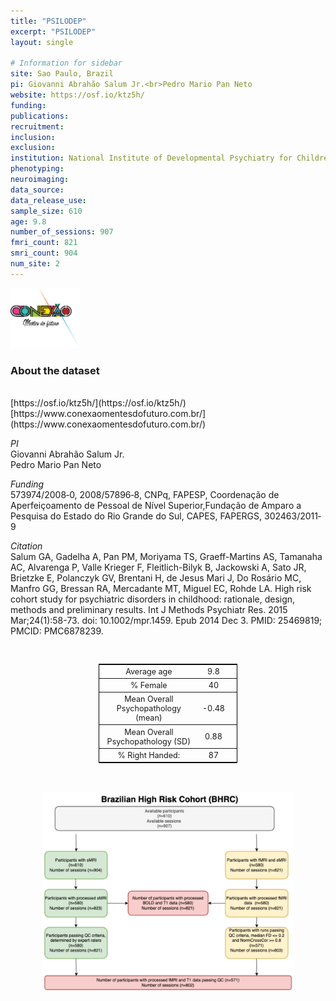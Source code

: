 ```yaml
---
title: "PSILODEP"
excerpt: "PSILODEP"
layout: single

# Information for sidebar
site: Sao Paulo, Brazil
pi: Giovanni Abrahão Salum Jr.<br>Pedro Mario Pan Neto
website: https://osf.io/ktz5h/
funding:
publications:
recruitment:
inclusion:
exclusion:
institution: National Institute of Developmental Psychiatry for Children and Adolescents (INCT-CNPq), São Paulo, Brazil; Federal University of Rio Grande do Sul, Porto Alegre, Brazil.
phenotyping:
neuroimaging:
data_source:
data_release_use:
sample_size: 610
age: 9.8
number_of_sessions: 907
fmri_count: 821
smri_count: 904
num_site: 2
---
```


<div style="text-align: left;">
     <img src="/assets/images/logos/BHRC.png" style="width: auto; height: 10vw;" />
     <!-- <img src="/assets/images/team/placeholder-user.png" style="width: auto; height: 10vw;" /> -->
</div>

### About the dataset
<br>
[https://osf.io/ktz5h/](https://osf.io/ktz5h/)
<br>
[https://www.conexaomentesdofuturo.com.br/](https://www.conexaomentesdofuturo.com.br/)

*PI*
<br>
Giovanni Abrahão Salum Jr.
<br>
Pedro Mario Pan Neto

*Funding*
<br>
573974/2008‐0, 2008/57896‐8, CNPq, FAPESP, Coordenação de Aperfeiçoamento de Pessoal de Nível Superior,Fundação de Amparo a Pesquisa do Estado do Rio Grande do Sul, CAPES, FAPERGS, 302463/2011‐9

*Citation*
<br>
Salum GA, Gadelha A, Pan PM, Moriyama TS, Graeff-Martins AS, Tamanaha AC, Alvarenga P, Valle Krieger F, Fleitlich-Bilyk B, Jackowski A, Sato JR, Brietzke E, Polanczyk GV, Brentani H, de Jesus Mari J, Do Rosário MC, Manfro GG, Bressan RA, Mercadante MT, Miguel EC, Rohde LA. High risk cohort study for psychiatric disorders in childhood: rationale, design, methods and preliminary results. Int J Methods Psychiatr Res. 2015 Mar;24(1):58-73. doi: 10.1002/mpr.1459. Epub 2014 Dec 3. PMID: 25469819; PMCID: PMC6878239.

<br>
<div class=table align='center'>
<table style="text-align: center;
width:44%; font-size:90%; border: 1px solid black">
<tr><th style="font-weight:normal">Average age</th><th style="font-weight:normal">9.8</th><th style="font-weight:normal"></th></tr>
<tr><th style="font-weight:normal">% Female</th><th style="font-weight:normal">40</th><th style="font-weight:normal"></th></tr>
<tr><th style="font-weight:normal">Mean Overall Psychopathology (mean)</th><th style="font-weight:normal">-0.48</th><th style="font-weight:normal"></th></tr>
<tr><th style="font-weight:normal">Mean Overall Psychopathology (SD)</th><th style="font-weight:normal">0.88</th><th style="font-weight:normal"></th></tr>
<tr><th style="font-weight:normal">% Right Handed:</th><th style="font-weight:normal">87</th><th style="font-weight:normal"></th></tr>
<table>

<br>
<br>


<div style="text-align: center;">
     <img src="/assets/images/datasets/BHRC_Flowchart.png" width="80%" height="auto" />
</div>

